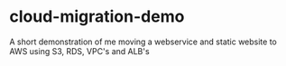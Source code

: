 # cloud-migration-demo
A short demonstration of me moving a webservice and static website to AWS using S3, RDS, VPC's and ALB's
